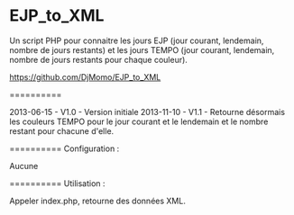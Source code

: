 EJP_to_XML
==========

Un script PHP pour connaitre les jours EJP (jour courant, lendemain, nombre de jours restants) et les jours TEMPO (jour courant, lendemain, nombre de jours restants pour chaque couleur).

https://github.com/DjMomo/EJP_to_XML

==========

2013-06-15 - V1.0 - Version initiale
2013-11-10 - V1.1 - Retourne désormais les couleurs TEMPO pour le jour courant et le lendemain et le nombre restant pour chacune d'elle.

==========
Configuration :

Aucune

==========
Utilisation :

Appeler index.php, retourne des données XML.
